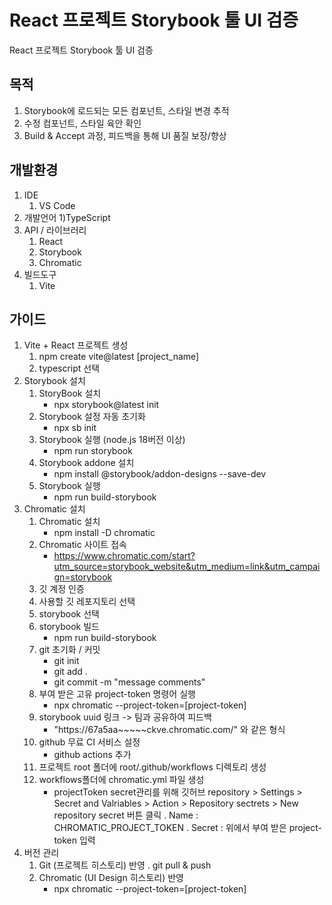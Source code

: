 # React 프로젝트 Storybook 툴 UI 검증
React 프로젝트 Storybook 툴 UI 검증
## 목적
1. Storybook에 로드되는 모든 컴포넌트, 스타일 변경 추적
2. 수정 컴포넌트, 스타일 육안 확인
3. Build & Accept 과정, 피드백을 통해 UI 품질 보장/향상
## 개발환경
1. IDE
	1) VS Code
3. 개발언어
	1)TypeScript
3. API / 라이브러리
	1) React
	2) Storybook
	3) Chromatic
4. 빌드도구
	1) Vite
## 가이드
1. Vite + React 프로젝트 생성
	1) npm create vite@latest [project_name]
	2) typescript 선택
2. Storybook 설치
	1) StoryBook 설치
		- npx storybook@latest init 
	2) Storybook 설정 자동 초기화
		- npx sb init
	3) Storybook 실행 (node.js 18버전 이상)
		- npm run storybook
	4) Storybook addone 설치
		- npm install @storybook/addon-designs --save-dev
	5) Storybook 실행
		- npm run build-storybook
3. Chromatic 설치
	1) Chromatic 설치 
		- npm install -D chromatic
	2) Chromatic 사이트 접속
		- https://www.chromatic.com/start?utm_source=storybook_website&utm_medium=link&utm_campaign=storybook
	3) 깃 계정 인증
	4) 사용할 깃 레포지토리 선택
	5) storybook 선택
	6) storybook 빌드
		- npm run build-storybook
	7) git 초기화 / 커밋
		- git init
		- git add .
		- git commit -m "message comments"
	8) 부여 받은 고유 project-token 명령어 실행
		- npx chromatic --project-token=[project-token]
	9) storybook uuid 링크 -> 팀과 공유하여 피드백
		- "https://67a5aa~~~~~ckve.chromatic.com/" 와 같은 형식
	10) github 무료 CI 서비스 설정
		- github actions 추가
	11) 프로젝트 root 폴더에 root/.github/workflows 디렉토리 생성
	12) workflows폴더에 chromatic.yml 파일 생성
		- projectToken secret관리를 위해 깃허브 repository > Settings > Secret and Valriables > Action > Repository sectrets > New repository secret 버튼 클릭
			. Name : CHROMATIC_PROJECT_TOKEN
			. Secret : 위에서 부여 받은 project-token 입력
4. 버전 관리
	1) Git (프로젝트 히스토리) 반영
		. git pull & push
	2) Chromatic (UI Design 히스토리) 반영
		- npx chromatic --project-token=[project-token]
